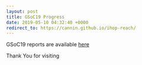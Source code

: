 ```yaml
---
layout: post
title: GSoC19 Progress
date: 2019-05-10 04:32:40 +0000
redirect_to: https://cannin.github.io/ihop-reach/
---
```


GSoC19 reports are available [here](https://cannin.github.io/ihop-reach/)

Thank You for visiting
